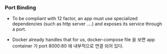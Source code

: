 ### **Port Binding**
- To be compliant with 12 factor, an app must use specialized dependencies (such as http server ....) and exposes its service through a port.

- Docker already handles that for us, docker-compose file 을 보면 app container 가 port 8000:80 에 내부적으로 연결 되어 있다.




